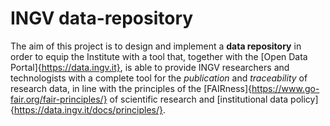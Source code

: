 # INGV data-repository
The aim of this project is to design and implement a **data repository** in order to equip the Institute with a tool that, together with the [Open Data Portal]{https://data.ingv.it}, is able to provide INGV researchers and technologists with a complete tool for the _publication_ and _traceability_ of research data, in line with the principles of the [FAIRness]{https://www.go-fair.org/fair-principles/} of scientific research and [institutional data policy]{https://data.ingv.it/docs/principles/}.
